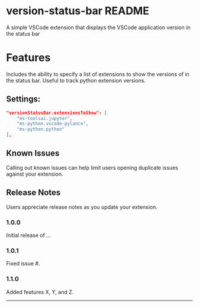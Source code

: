 # version-status-bar README

A simple VSCode extension that displays the VSCode application version in the status bar

# Features

Includes the ability to specify a list of extensions to show the versions of in the status bar. Useful to track python extension versions.

## Settings:
```json
"versionStatusBar.extensionsToShow": [
	"ms-toolsai.jupyter",
	"ms-python.vscode-pylance",
	"ms-python.python"
],
```


## Known Issues

Calling out known issues can help limit users opening duplicate issues against your extension.

## Release Notes

Users appreciate release notes as you update your extension.

### 1.0.0

Initial release of ...

### 1.0.1

Fixed issue #.

### 1.1.0

Added features X, Y, and Z.

-----------------------------------------------------------------------------------------------------------

